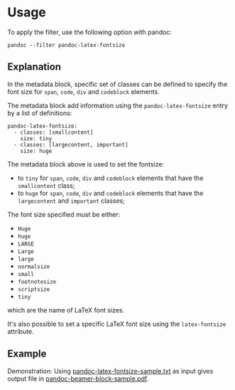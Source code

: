 # Usage

To apply the filter, use the following option with pandoc:

~~~{prompt} bash
pandoc --filter pandoc-latex-fontsize
~~~

Explanation
-----------

In the metadata block, specific set of classes can be defined to specify
the font size for `span`, `code`, `div` and `codeblock` elements.

The metadata block add information using the `pandoc-latex-fontsize` entry
by a list of definitions:

~~~
pandoc-latex-fontsize:
  - classes: [smallcontent]
    size: tiny
  - classes: [largecontent, important]
    size: huge
~~~

The metadata block above is used to set the fontsize:

* to `tiny` for `span`, `code`, `div` and `codeblock` elements that have
  the `smallcontent` class;
* to `huge` for `span`, `code`, `div` and `codeblock` elements that have
  the `largecontent` and `important` classes;

The font size specified must be either:

* `Huge`
* `huge`
* `LARGE`
* `Large`
* `large`
* `normalsize`
* `small`
* `footnotesize`
* `scriptsize`
* `tiny`

which are the name of LaTeX font sizes.

It's also possible to set a specific LaTeX font size using the
`latex-fontsize` attribute.

Example
-------

Demonstration: Using
[pandoc-latex-fontsize-sample.txt](https://raw.githubusercontent.com/chdemko/pandoc-latex-fontsize/develop/docs/images/pandoc-latex-fontsize-sample.txt)
as input gives output file in
[pandoc-beamer-block-sample.pdf](https://raw.githubusercontent.com/chdemko/pandoc-latex-fontsize/develop/docs/images/pandoc-latex-fontsize-sample.pdf).

